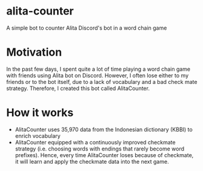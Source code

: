 # alita-counter
A simple bot to counter Alita Discord's bot in a word chain game

# Motivation
In the past few days, I spent quite a lot of time playing a word chain game with friends using Alita bot on Discord. However, I often lose either to my friends or to the bot itself, due to a lack of vocabulary and a bad check mate strategy. Therefore, I created this bot called AlitaCounter. 

# How it works
- AlitaCounter uses 35,970 data from the Indonesian dictionary (KBBI) to enrich vocabulary
- AlitaCounter equipped with a continuously improved checkmate strategy (i.e. choosing words with endings that rarely become word prefixes). Hence, every time AlitaCounter loses because of checkmate, it will learn and apply the checkmate data into the next game.

